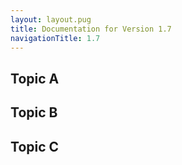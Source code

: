 ```yaml
---
layout: layout.pug
title: Documentation for Version 1.7
navigationTitle: 1.7
---
```


## Topic A

## Topic B

## Topic C